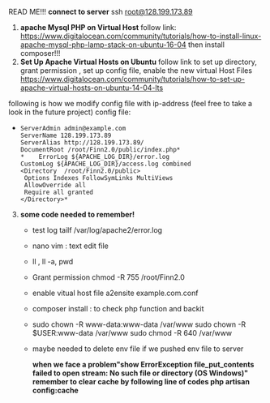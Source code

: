 READ ME!!!
**connect to server**
			ssh root@128.199.173.89


1) **apache Mysql PHP on Virtual Host**
 follow link:	
 https://www.digitalocean.com/community/tutorials/how-to-install-linux-apache-mysql-php-lamp-stack-on-ubuntu-16-04
 then install composer!!!
2) **Set Up Apache Virtual Hosts on Ubuntu**
	follow link to set up directory, grant permission , set up config file, enable the new virtual Host Files
https://www.digitalocean.com/community/tutorials/how-to-set-up-apache-virtual-hosts-on-ubuntu-14-04-lts

  following is how we modify config file with ip-address (feel free to take a look in the future project)
  config file:
  *		ServerAdmin admin@example.com
        ServerName 128.199.173.89
        ServerAlias http://128.199.173.89/
        DocumentRoot /root/Finn2.0/public/index.php*
        *	 ErrorLog ${APACHE_LOG_DIR}/error.log
        CustomLog ${APACHE_LOG_DIR}/access.log combined
        <Directory  /root/Finn2.0/public>
         Options Indexes FollowSymLinks MultiViews
         AllowOverride all
         Require all granted
        </Directory>*
        
3) **some code needed to remember!**
	* test log
	tailf /var/log/apache2/error.log 
	* nano vim : text edit file
	* ll , ll -a, pwd
	*  Grant permission
		chmod -R 755 /root/Finn2.0
	*	enable vitual host file
		a2ensite example.com.conf
	* 	composer install : to check php function and backit
	*   sudo chown -R www-data:www-data /var/www
		sudo chown -R $USER:www-data /var/www
		sudo chmod -R 640 /var/www
	* 	maybe needed to delete env file if we pushed env file to server
	
		**when we face a problem"show ErrorException file_put_contents failed to open stream: No such file or directory (OS Windows)"
		remember to clear cache by following line of codes
		php artisan config:cache**
		
		
		